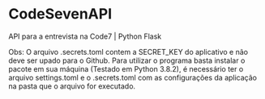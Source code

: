 # CodeSevenAPI
API para a entrevista na Code7 | Python Flask

Obs: O arquivo .secrets.toml contem a SECRET_KEY do aplicativo e não deve ser upado para o Github.
Para utilizar o programa basta instalar o pacote em sua máquina (Testado em Python 3.8.2), é necessário ter o arquivo settings.toml e o .secrets.toml com as configurações da aplicação na pasta que o arquivo for executado.
